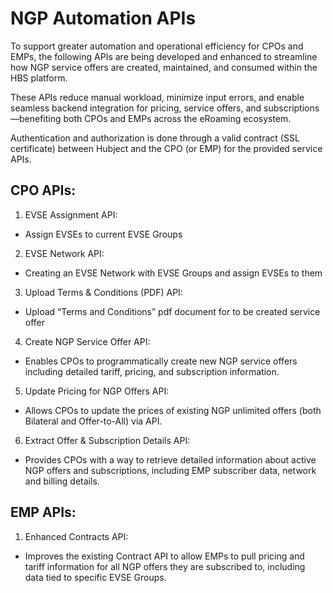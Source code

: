 # NGP Automation APIs

To support greater automation and operational efficiency for CPOs and EMPs, the following APIs are being developed and enhanced to streamline how NGP service
offers are created, maintained, and consumed within the HBS platform.

These APIs reduce manual workload, minimize input errors, and enable seamless backend integration for pricing, service offers, and subscriptions—benefiting both
CPOs and EMPs across the eRoaming ecosystem.

Authentication and authorization is done through a valid contract (SSL certificate) between Hubject and the CPO (or EMP) for the provided service APIs.

## CPO APIs:

1. EVSE Assignment API:

- Assign EVSEs to current EVSE Groups

2. EVSE Network API:

- Creating an EVSE Network with EVSE Groups and assign EVSEs to them

3. Upload Terms & Conditions (PDF) API:

- Upload “Terms and Conditions” pdf document for to be created service offer

4. Create NGP Service Offer API:

- Enables CPOs to programmatically create new NGP service offers including detailed tariff, pricing, and subscription information.

5. Update Pricing for NGP Offers API:

- Allows CPOs to update the prices of existing NGP unlimited offers (both Bilateral and Offer-to-All) via API.

6. Extract Offer & Subscription Details API:

- Provides CPOs with a way to retrieve detailed information about active NGP offers and subscriptions, including EMP subscriber data, network and billing
  details.

## EMP APIs:

1. Enhanced Contracts API:

- Improves the existing Contract API to allow EMPs to pull pricing and tariff information for all NGP offers they are subscribed to, including data tied to
  specific EVSE Groups.